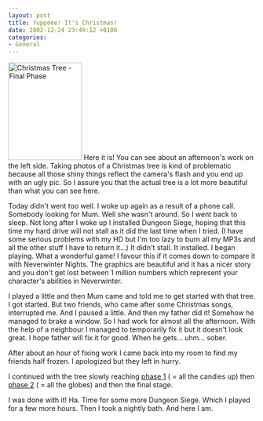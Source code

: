 ```yaml
---
layout: post
title: Yuppeee! It's Christmas!
date: 2002-12-24 23:49:12 +0100
categories:
- General
---
```

<a href="http://www.rusiczki.net/blog/blogpics/chrismtas_tree-final.php" onclick="window.open('http://www.rusiczki.net/blog/blogpics/chrismtas_tree-final.php','popup','width=400,height=533,scrollbars=no,resizable=no,toolbar=no,directories=no,location=no,menubar=no,status=no,left=0,top=0'); return false"><img src="http://www.rusiczki.net/blog/blogpics/chrismtas_tree-final-thumb.jpg" width="150" height="199" border="0" alt="Christmas Tree - Final Phase" class="postimage" /></a> Here it is! You can see about an afternoon's work on the left side. Taking photos of a Christmas tree is kind of problematic because all those shiny things reflect the camera's flash and you end up with an ugly pic. So I assure you that the actual tree is a lot more beautiful than what you can see here.

Today didn't went too well. I woke up again as a result of a phone call. Somebody looking for Mum. Well she wasn't around. So I went back to sleep. Not long after I woke up I installed Dungeon Siege, hoping that this time my hard drive will not stall as it did the last time when I tried. (I have some serious problems with my HD but I'm too lazy to burn all my MP3s and all the other stuff I have to return it...) It didn't stall. It installed. I began playing. What a wonderful game! I favour this if it comes down to compare it with Neverwinter Nights. The graphics are beautiful and it has a nicer story and you don't get lost between 1 million numbers which represent your character's abilities in Neverwinter.

I played a little and then Mum came and told me to get started with that tree. I got started. But two friends, who came after some Christmas songs, interrupted me. And I paused a little. And then my father did it! Somehow he managed to brake a window. So I had work for almost all the afternoon. With the help of a neighbour I managed to temporarily fix it but it doesn't look great. I hope father will fix it for good. When he gets... uhm... sober.

After about an hour of fixing work I came back into my room to find my friends half frozen. I apologized but they left in hurry.

I continued with the tree slowly reaching <a href="http://www.rusiczki.net/blog/blogpics/chrismtas_tree-layer_1.php" onclick="window.open('http://www.rusiczki.net/blog/blogpics/chrismtas_tree-layer_1.php','popup','width=400,height=533,scrollbars=no,resizable=no,toolbar=no,directories=no,location=no,menubar=no,status=no,left=0,top=0'); return false">phase 1</a> ( = all the candies up) then <a href="http://www.rusiczki.net/blog/blogpics/chrismtas_tree-layer_2.php" onclick="window.open('http://www.rusiczki.net/blog/blogpics/chrismtas_tree-layer_2.php','popup','width=400,height=533,scrollbars=no,resizable=no,toolbar=no,directories=no,location=no,menubar=no,status=no,left=0,top=0'); return false">phase 2</a> ( = all the globes) and then the final stage.

I was done with it! Ha. Time for some more Dungeon Siege. Which I played for a few more hours. Then I took a nightly bath. And here I am.

